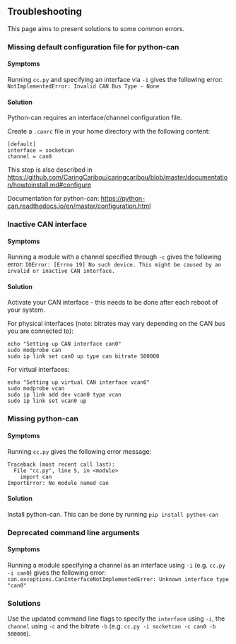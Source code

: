 ## Troubleshooting

This page aims to present solutions to some common errors.

### Missing default configuration file for python-can
#### Symptoms
Running `cc.py` and specifying an interface via `-i` gives the following error:
`NotImplementedError: Invalid CAN Bus Type - None`

#### Solution
Python-can requires an interface/channel configuration file.

Create a `.canrc` file in your home directory with the following content:
```
[default]
interface = socketcan
channel = can0
```

This step is also described in https://github.com/CaringCaribou/caringcaribou/blob/master/documentation/howtoinstall.md#configure

Documentation for python-can: https://python-can.readthedocs.io/en/master/configuration.html

### Inactive CAN interface
#### Symptoms
Running a module with a channel specified through `-c` gives the following error:
`IOError: [Errno 19] No such device. This might be caused by an invalid or inactive CAN interface.`

#### Solution
Activate your CAN interface - this needs to be done after each reboot of your system.

For physical interfaces (note: bitrates may vary depending on the CAN bus you are connected to):
```
echo "Setting up CAN interface can0"
sudo modprobe can
sudo ip link set can0 up type can bitrate 500000
```

For virtual interfaces:
```
echo "Setting up virtual CAN interface vcan0"
sudo modprobe vcan
sudo ip link add dev vcan0 type vcan
sudo ip link set vcan0 up
```

### Missing python-can
#### Symptoms
Running `cc.py` gives the following error message:
```
Traceback (most recent call last):
  File "cc.py", line 5, in <module>
    import can
ImportError: No module named can
```

#### Solution
Install python-can. This can be done by running `pip install python-can`

### Deprecated command line arguments
#### Symptoms
Running a module specifying a channel as an interface using `-i` (e.g. `cc.py -i can0`) gives the following error:
`can.exceptions.CanInterfaceNotImplementedError: Unknown interface type "can0"`

### Solutions
Use the updated command line flags to specify the `interface` using `-i`, the `channel` using `-c` and the bitrate `-b` (e.g. `cc.py -i socketcan -c can0 -b 500000`).
